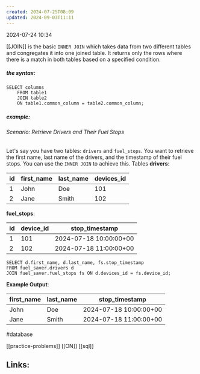 ```yaml
---
created: 2024-07-25T08:09
updated: 2024-09-03T11:11
---
```

2024-07-24 10:34

[[JOIN]] is the basic `INNER JOIN` which takes data from two different tables and congregates it into one joined table. It returns only the rows where there is a match in both tables based on a specified condition. 

##### the syntax: 
```
SELECT columns
	FROM table1
	JOIN table2
	ON table1.common_column = table2.common_column;

```

##### example: 
###### Scenario: Retrieve Drivers and Their Fuel Stops

Let's say you have two tables: `drivers` and `fuel_stops`. You want to retrieve the first name, last name of the drivers, and the timestamp of their fuel stops. You can use the `INNER JOIN` to achieve this.
Tables
**drivers**:

|id|first_name|last_name|devices_id|
|---|---|---|---|
|1|John|Doe|101|
|2|Jane|Smith|102|

**fuel_stops**:

|id|device_id|stop_timestamp|
|---|---|---|
|1|101|2024-07-18 10:00:00+00|
|2|102|2024-07-18 11:00:00+00|
```
SELECT d.first_name, d.last_name, fs.stop_timestamp
FROM fuel_saver.drivers d
JOIN fuel_saver.fuel_stops fs ON d.devices_id = fs.device_id;
```

**Example Output**:

|first_name|last_name|stop_timestamp|
|---|---|---|
|John|Doe|2024-07-18 10:00:00+00|
|Jane|Smith|2024-07-18 11:00:00+00|

#database 

[[practice-problems]] [[ON]] [[sql]]
## Links:



